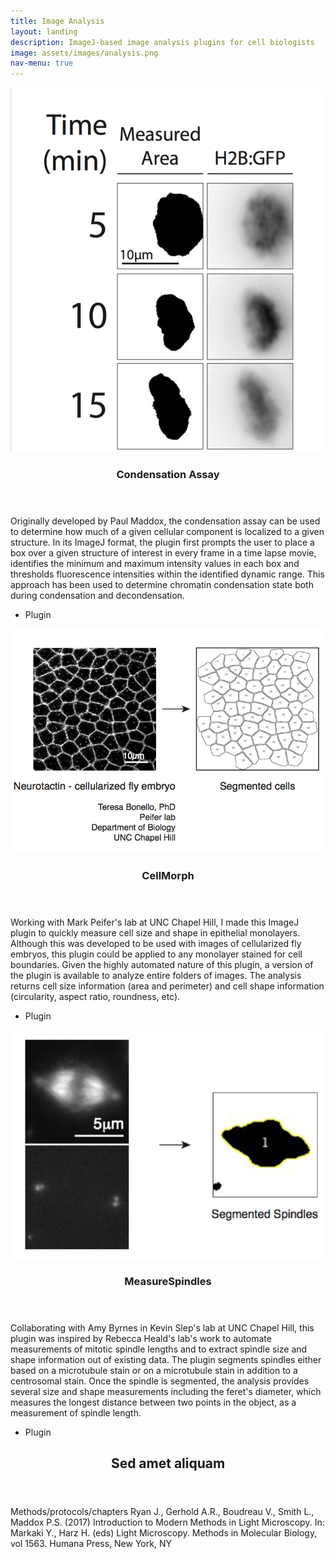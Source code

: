 ```yaml
---
title: Image Analysis
layout: landing
description: ImageJ-based image analysis plugins for cell biologists
image: assets/images/analysis.png
nav-menu: true
---
```


<!-- Main -->
<div id="main">

<!-- One -->
<section id="one" class="spotlights">
	<section>
		<a url=https://github.com/viboud12/Condensation_Assay class="image">
			<img src="assets/images/condensation.png" alt="" data-position="center center" />
		</a>
		<div class="content">
			<div class="inner">
				<header class="major">
					<h3>Condensation Assay</h3>
				</header>
				<p>Originally developed by <a url=assets/maddoxcond.html>Paul Maddox</a>, the condensation assay can be used to determine how much of a given cellular component is localized to a given structure. In its ImageJ format, the plugin first prompts the user to place a box over a given structure of interest in every frame in a time lapse movie, identifies the minimum and maximum intensity values in each box and thresholds fluorescence intensities within the identified dynamic range. This approach has been used to determine chromatin condensation state both during condensation and decondensation.</p>
				<ul class="actions">
					<li><a url=https://github.com/viboud12/Condensation_Assay class="button">Plugin</a></li>
				</ul>
			</div>
		</div>
	</section>
	<section>
		<a https://github.com/viboud12/CellMorph class="image">
			<img src="assets/images/CellMorph_figure.png" alt="" data-position="top center" />
		</a>
		<div class="content">
			<div class="inner">
				<header class="major">
					<h3>CellMorph</h3>
				</header>
				<p>Working with Mark Peifer's lab at UNC Chapel Hill, I made this ImageJ plugin to quickly measure cell size and shape in epithelial monolayers. Although this was developed to be used with images of cellularized fly embryos, this plugin could be applied to any monolayer stained for cell boundaries. Given the highly automated nature of this plugin, a version of the plugin is available to analyze entire folders of images. The analysis returns cell size information (area and perimeter) and cell shape information (circularity, aspect ratio, roundness, etc).</p>
				<ul class="actions">
					<li><a https://github.com/viboud12/CellMorph class="button">Plugin</a></li>
				</ul>
			</div>
		</div>
	</section>
	<section>
		<a https://github.com/viboud12/MeasureSpindles class="image">
			<img src="assets/images/spindle.png" alt="" data-position="25% 25%" />
		</a>
		<div class="content">
			<div class="inner">
				<header class="major">
					<h3>MeasureSpindles</h3>
				</header>
				<p>Collaborating with Amy Byrnes in Kevin Slep's lab at UNC Chapel Hill, this plugin was inspired by <a https://www.ncbi.nlm.nih.gov/pmc/articles/PMC4828689/>Rebecca Heald's lab's work</a> to automate measurements of mitotic spindle lengths and to extract spindle size and shape information out of existing data. The plugin segments spindles either based on a microtubule stain or on a microtubule stain in addition to a centrosomal stain. Once the spindle is segmented, the analysis provides several size and shape measurements including the feret's diameter, which measures the longest distance between two points in the object, as a measurement of spindle length.</p>
				<ul class="actions">
					<li><a https://github.com/viboud12/MeasureSpindles class="button">Plugin</a></li>
				</ul>
			</div>
		</div>
	</section>
</section>

<!-- Two -->
<section id="two">
	<div class="inner">
		<header class="major">
			<h2>Sed amet aliquam</h2>
		</header>
		<p>
Methods/protocols/chapters
Ryan J., Gerhold A.R., Boudreau V., Smith L., Maddox P.S. (2017) Introduction to Modern Methods in Light Microscopy. In: Markaki Y., Harz H. (eds) Light Microscopy. Methods in Molecular Biology, vol 1563. Humana Press, New York, NY</p>
	</div>
</section>


</div>
